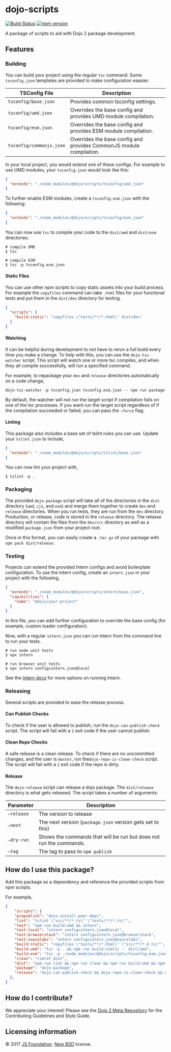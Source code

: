 # dojo-scripts


[![Build Status](https://travis-ci.org/dojo/scripts.svg?branch=master)](https://travis-ci.org/dojo/scripts )
[![npm version](https://badge.fury.io/js/dojo-scripts.svg)](http://badge.fury.io/js/dojo-scripts)

A package of scripts to aid with Dojo 2 package development.

## Features

### Building

You can build your project using the regular `tsc` command. Some `tsconfig.json` templates are provided to make configuration eaasier.

| TSConfig File            | Description                              |
| ------------------------ | ---------------------------------------- |
| `tsconfig/base.json`     | Provides common tsconfig settings.       |
| `tsconfig/umd.json`      | Overrides the base config and provides UMD module compilation. |
| `tsconfig/esm.json`      | Overrides the base config and provides ESM module compilation. |
| `tsconfig/commonjs.json` | Overrides the base config and provides CommonJS module compilation. |

In your local project, you would extend one of these configs. For example to use UMD modules, your `tsconfig.json` would look like this:

```json
{
  "extends": "./node_modules/@dojo/scripts/tsconfig/umd.json"
}
```

To further enable ESM modules, create a `tsconfig.esm.json` with the following:

```json
{
  "extends": "./node_modules/@dojo/scripts/tsconfig/esm.json"
}
```

You can now use `tsc` to compile your code to the `dist/umd` and `dist/esm` directories.

```shell
# compile UMD
$ tsc

# compile ESM
$ tsc -p tsconfig.esm.json
```

#### Static Files

You can use other npm scripts to copy static assets into your build process. For example the `copyfiles` command can take `.html` files for your functional tests and put them in the `dist/dev` directory for testing.

```json
{
  "scripts": {
    "build:static": "copyfiles \"tests/**/*.html\" dist/dev"
  }
}
```

#### Watching

It can be helpful during development to not have to rerun a full build every time you make a change. To help with this, you can use the `dojo-tsc-watcher` script. This script will watch one or more tsc compiles, and when they all compile successfully, will run a specified command.

For example, to repackage your `dev` and `release` directories automatically on a code change,

```shell
dojo-tsc-watcher -p tsconfig.json tsconfig.esm.json -- npm run package
```

By default, the watcher will *not* run the target script if compilation fails on one of the tsc processes. If you want run the target script regardless of if the compilation succeeded or failed, you can pass the `—force` flag.

#### Linting

This package also includes a base set of tslint rules you can use. Update your `tslint.json` to include,

```json
{
  "extends": "./node_modules/@dojo/scripts/tslint/base.json"
}
```

You can now lint your project with,

```shell
$ tslint -p .
```

### Packaging

The provided `dojo-package` script will take all of the directories in the `dist` directory (`umd`, `cjs`, and `esm`) and merge them together to create  `dev` and `release` directories. When you run tests, they are run from the `dev` directory. Production, or release, code is stored in the `release` directory. The release directory will contain the files from the `dev/src` directory as well as a modified `package.json` from your project root.

Once in this format, you can easily create a `.tar.gz` of your package with `npm pack dist/release`.

### Testing

Projects can extend the provided Intern configs and avoid boilerplate configuration. To use the intern config, create an `intern.json` in your project with the following,

```json
{
  "extends": "./node_modules/@dojo/scripts/intern/base.json",
  "capibilities": {
    "name": "@dojo/your-project"
  }
}
```

In this file, you can add further configuration to override the base config (for example, custom loader configuration).

Now, with a regular `intern.json` you can run Intern from the command line to run your tests.

```shell
# run node unit tests
$ npx intern

# run browser unit tests
$ npx intern config=intern.json@local
```

See the [Intern docs](https://github.com/theintern/intern/blob/master/docs/running.md) for more options on running Intern.

### Releasing

Several scripts are provided to ease the release process.

#### Can Publish Checks

To check if the user is allowed to publish, run the `dojo-can-publish-check` script. The script will fail with a `1` exit code if the user cannot publish.

#### Clean Repo Checks

A safe release is a clean release. To check if there are no uncommitted changes, and the user is `master`, run the`dojo-repo-is-clean-check` script. The script will fail with a `1` exit code if the repo is dirty.

#### Release

The `dojo-release` script can release a dojo package. The `dist/release` directory is what gets released. The script takes a number of arguments:

| Parameter  | Description                              |
| ---------- | ---------------------------------------- |
| `—release` | The version to release                   |
| `—next`    | The next version (`package.json` version gets set to this) |
| `—dry-run` | Shows the commands that will be run but does not run the commands. |
| `—tag`     | The tag to pass to `npm publish`         |

## How do I use this package?

Add this package as a dependency and reference the provided scripts from npm scripts.

For example,

```json
{
    "scripts": {
    "prepublish": "dojo-install-peer-deps",
    "lint": "tslint \"src/**/*.ts\" \"tests/**/*.ts\"",
    "test": "npm run build:umd && intern",
    "test:local": "intern config=intern.json@local",
    "test:browserstack": "intern config=intern.json@browserstack",
    "test:saucelabs": "intern config=intern.json@saucelabs",
    "build:static": "copyfiles \"tests/**/*.html\" \"src/**/*.d.ts\"",
    "build:umd": "tsc -p . && npm run build:static -- dist/umd",
    "build:esm": "tsc -p ./node_modules/@dojo/scripts/tsconfig.esm.json && npm run build:static -- dist/esm",
    "clean": "rimraf dist",
    "dist": "npm run lint && npm run clean && npm run build:umd && npm run build:esm && npm run package",
    "package": "dojo-package",
    "release": "dojo-can-publish-check && dojo-repo-is-clean-check && npm run dist && npm run package && dojo-release"
  },
}
```

## How do I contribute?

We appreciate your interest!  Please see the [Dojo 2 Meta Repository](https://github.com/dojo/meta#readme) for the
Contributing Guidelines and Style Guide.

## Licensing information

© 2017 [JS Foundation](https://js.foundation/). [New BSD](http://opensource.org/licenses/BSD-3-Clause) license.
